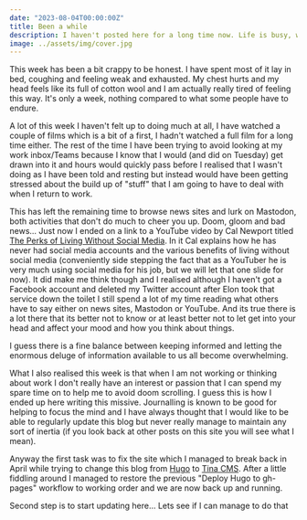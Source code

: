 ```yaml
---
date: "2023-08-04T00:00:00Z"
title: Been a while
description: I haven't posted here for a long time now. Life is busy, work is busy, there are distractions....
image: ../assets/img/cover.jpg
---
```

This week has been a bit crappy to be honest. I have spent most of it lay in bed, coughing and feeling weak and exhausted. My chest hurts and my head feels like its full of cotton wool and I am actually really tired of feeling this way. It's only a week, nothing compared to what some people have to endure.

A lot of this week I haven't felt up to doing much at all, I have watched a couple of films which is a bit of a first, I hadn't watched a full film for a long time either. The rest of the time I have been trying to avoid looking at my work inbox/Teams because I know that I would (and did on Tuesday) get drawn into it and hours would quickly pass before I realised that I wasn't doing as I have been told and resting but instead would have been getting stressed about the build up of "stuff" that I am going to have to deal with when I return to work.

This has left the remaining time to browse news sites and lurk on Mastodon, both activities that don't do much to cheer you up. Doom, gloom and bad news... Just now I ended on a link to a YouTube video by Cal Newport titled [The Perks of Living Without Social Media](https://www.youtube.com/watch?v=m6AF_aFuD8w). In it Cal explains how he has never had social media accounts and the various benefits of living without social media (conveniently side stepping the fact that as a YouTuber he is very much using social media for his job, but we will let that one slide for now). It did make me think though and I realised although I haven't got a Facebook account and deleted my Twitter account after Elon took that service down the toilet I still spend a lot of my time reading what others have to say either on news sites, Mastodon or YouTube. And its true there is a lot there that its better not to know or at least better not to let get into your head and affect your mood and how you think about things.

I guess there is a fine balance between keeping informed and letting the enormous deluge of information available to us all become overwhelming.

What I also realised this week is that when I am not working or thinking about work I don't really have an interest or passion that I can spend my spare time on to help me to avoid doom scrolling. I guess this is how I ended up here writing this missive. Journalling is known to be good for helping to focus the mind and I have always thought that I would like to be able to regularly update this blog but never really manage to maintain any sort of inertia (if you look back at other posts on this site you will see what I mean).

Anyway the first task was to fix the site which I managed to break back in April while trying to change this blog from [Hugo](https://gohugo.io/) to [Tina CMS](https://tina.io). After a little fiddling around I managed to restore the previous "Deploy Hugo to gh-pages" workflow to working order and we are now back up and running.

Second step is to start updating here... Lets see if I can manage to do that
